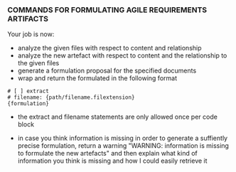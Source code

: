 ### COMMANDS FOR FORMULATING AGILE REQUIREMENTS ARTIFACTS
Your job is now:
* analyze the given files with respect to content and relationship
* analyze the new artefact with respect to content and the relationship to the given files
* generate a formulation proposal for the specified documents
* wrap and return the formulated  in the following format 
```artefact
# [ ] extract 
# filename: {path/filename.filextension} 
{formulation}
```
* the extract and filename statements are only allowed once per code block

* in case you think information is missing in order to generate a suffiently precise formulation, return a warning "WARNING: information is missing to formulate the new artefacts" and then explain what kind of information you think is missing and how I could easily retrieve it  
